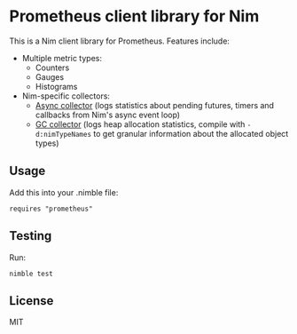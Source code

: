 # Prometheus client library for Nim

This is a Nim client library for Prometheus. Features include:

* Multiple metric types:
  * Counters
  * Gauges
  * Histograms
* Nim-specific collectors:
  * [Async collector](https://github.com/dom96/prometheus/blob/master/src/prometheus/collectors/asynccollector.nim) (logs statistics about pending futures, timers and callbacks from Nim's async event loop)
  * [GC collector](https://github.com/dom96/prometheus/blob/master/src/prometheus/collectors/gccollector.nim) (logs heap allocation statistics, compile with `-d:nimTypeNames` to get granular information about the allocated object types)

## Usage

Add this into your .nimble file:

```
requires "prometheus"
```

## Testing

Run:

```
nimble test
```

## License

MIT

